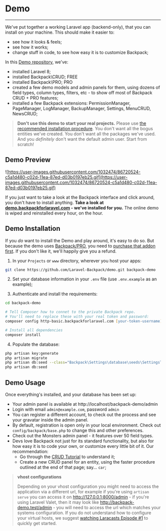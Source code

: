 # Demo

---

We've put together a working Laravel app (backend-only), that you can install on your machine. This should make it easier to:
- see how it looks & feels;
- see how it works;
- change stuff in code, to see how easy it is to customize Backpack; 

In this [Demo repository](https://github.com/laravel-backpack/demo), we've:
- installed Laravel 8;
- installed Backpack\CRUD; <span class="badge badge-pill badge-success">FREE</span>
- installed Backpack\PRO; <span class="badge badge-pill badge-info">PRO</span>
- created a few demo models and admin panels for them, using dozens of field types, column types, filters, etc - to show off most of Backpack CRUD + PRO features;
- installed a few Backpack extensions: PermissionManager, PageManager, LogManager, BackupManager, Settings, MenuCRUD, NewsCRUD;


>**Don't use this demo to start your real projects.** Please use [the recommended installation procedure](/docs/{{version}}/installation). You don't want all the bogus entities we've created. You don't want all the packages we've used. And you _definitely_ don't want the default admin user. Start from scratch!

<a name="preview"></a>
## Demo Preview

![https://user-images.githubusercontent.com/1032474/86720524-c5a1d480-c02d-11ea-87ed-d03b0197eb25.gif](https://user-images.githubusercontent.com/1032474/86720524-c5a1d480-c02d-11ea-87ed-d03b0197eb25.gif)

If you just want to take a look at the Backpack interface and click around, you don't have to install anything. **Take a look at [demo.backpackforlaravel.com](https://demo.backpackforlaravel.com/admin) - we've installed for you.** The online demo is wiped and reinstalled every hour, on the hour.

<a name="installation"></a>
## Demo Installation

If you _do_ want to install the Demo and play around, it's easy to do so. But because the demo uses [Backpack/PRO](https://backpackforlaravel.com/products/pro), you need to [purchase that addon first](https://backpackforlaravel.com/products/pro). If you don't like it, we'll happily give you a refund.

1) In your ```Projects``` or ```www``` directory, wherever you host your apps:

```zsh
git clone https://github.com/Laravel-Backpack/demo.git backpack-demo
```

2) Set your database information in your ```.env``` file (use ```.env.example``` as an example);

3) Authenticate and install the requirements:
``` zsh
cd backpack-demo

# Tell Composer how to connet to the private Backpack repo.
# You'll need to replace these with your real token and password:
composer config http-basic.backpackforlaravel.com [your-token-username] [your-token-password]

# Install all dependencies
composer install
```

4) Populate the database:
```zsh
php artisan key:generate
php artisan migrate
php artisan db:seed --class="Backpack\Settings\database\seeds\SettingsTableSeeder"
php artisan db:seed
```

<a name="usage"></a>
## Demo Usage 

Once everything's installed, and your database has been set up:

- Your admin panel is available at http://localhost/backpack-demo/admin
- Login with email ```admin@example.com```, password ```admin```
- You can register a different account, to check out the process and see your gravatar inside the admin panel. 
- By default, registration is open only in your local environment. Check out ```config/backpack/base.php``` to change this and other preferences.
- Check out the Monsters admin panel - it features over 50 field types.
- Devs love Backpack not just for its standard functionality, but also for how easy it is to code your own, or customize every little bit of it. Our recommendation:
    - Go through the [CRUD Tutorial](/docs/{{version}}/crud-tutorial) to understand it;
    - Create a new CRUD panel for an entity, using the faster procedure outlined at the end of that page; say... ```car```;


>**vhost configurations**
>
>Depending on your vhost configuration you might need to access the application via a different url, for example if you're using ```artisan serve``` you can access it on http://127.0.0.1:8000/admin - if you're using Laravel Valet, then it may look like http://backpack-demo.test/admin - you will need to access the url which matches your systems configuration. If you do not understand how to configure your virtual hosts, we suggest [watching Laracasts Episode #1](https://laracasts.com/series/laravel-from-scratch/episodes/1) to quickly get started.
